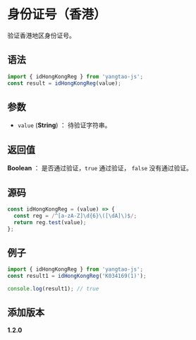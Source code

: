 # 身份证号（香港）

验证香港地区身份证号。

## 语法

```js
import { idHongKongReg } from 'yangtao-js';
const result = idHongKongReg(value);
```

## 参数

- `value` (**String**) ： 待验证字符串。

## 返回值

**Boolean** ： 是否通过验证，`true` 通过验证， `false` 没有通过验证。

## 源码

```js
const idHongKongReg = (value) => {
  const reg = /^[a-zA-Z]\d{6}\([\dA]\)$/;
  return reg.test(value);
};
```

## 例子

```js
import { idHongKongReg } from 'yangtao-js';
const result1 = idHongKongReg('K034169(1)');

console.log(result1); // true
```

## 添加版本

**1.2.0**

